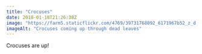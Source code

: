 ```yaml
---
title: "Crocuses"
date: 2018-01-18T21:26:38Z
image: "https://farm5.staticflickr.com/4769/39731768092_6171967b52_z_d.jpg"
imageAlt: "Crocuses coming up through dead leaves"
---
```


Crocuses are up!
